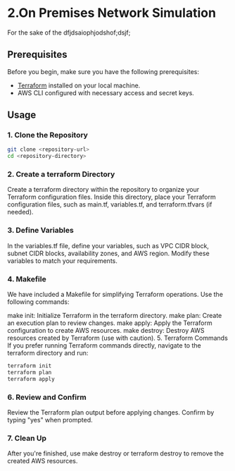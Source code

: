 # 2.On Premises Network Simulation

For the sake of the dfjdsaiophjodshof;dsjf;

## Prerequisites

Before you begin, make sure you have the following prerequisites:

- [Terraform](https://www.terraform.io/downloads.html) installed on your local machine.
- AWS CLI configured with necessary access and secret keys.

## Usage

### 1. Clone the Repository

```bash
git clone <repository-url>
cd <repository-directory>
```

### 2. Create a terraform Directory
Create a terraform directory within the repository to organize your Terraform configuration files. Inside this directory, place your Terraform configuration files, such as main.tf, variables.tf, and terraform.tfvars (if needed).

### 3. Define Variables
In the variables.tf file, define your variables, such as VPC CIDR block, subnet CIDR blocks, availability zones, and AWS region. Modify these variables to match your requirements.

### 4. Makefile
We have included a Makefile for simplifying Terraform operations. Use the following commands:

make init: Initialize Terraform in the terraform directory.
make plan: Create an execution plan to review changes.
make apply: Apply the Terraform configuration to create AWS resources.
make destroy: Destroy AWS resources created by Terraform (use with caution).
5. Terraform Commands
If you prefer running Terraform commands directly, navigate to the terraform directory and run:

```bash
terraform init
terraform plan
terraform apply
```

### 6. Review and Confirm
Review the Terraform plan output before applying changes. Confirm by typing "yes" when prompted.

### 7. Clean Up
After you're finished, use make destroy or terraform destroy to remove the created AWS resources.


